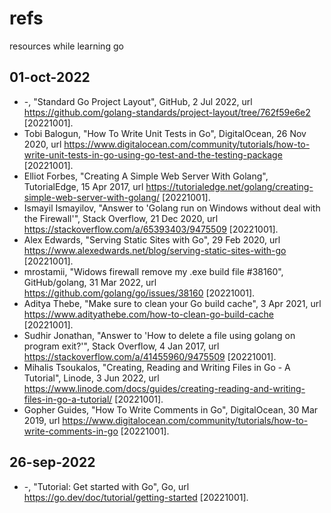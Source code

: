 # refs
resources while learning go


## 01-oct-2022
+ -, "Standard Go Project Layout", GitHub, 2 Jul 2022, url <https://github.com/golang-standards/project-layout/tree/762f59e6e2> [20221001].
+ Tobi Balogun, "How To Write Unit Tests in Go", DigitalOcean, 26 Nov 2020, url <https://www.digitalocean.com/community/tutorials/how-to-write-unit-tests-in-go-using-go-test-and-the-testing-package> [20221001].
+ Elliot Forbes, "Creating A Simple Web Server With Golang", TutorialEdge, 15 Apr 2017, url <https://tutorialedge.net/golang/creating-simple-web-server-with-golang/> [20221001].
+ Ismayil Ismayilov, "Answer to 'Golang run on Windows without deal with the Firewall'", Stack Overflow, 21 Dec 2020, url <https://stackoverflow.com/a/65393403/9475509> [20221001].
+ Alex Edwards, "Serving Static Sites with Go", 29 Feb 2020, url <https://www.alexedwards.net/blog/serving-static-sites-with-go> [20221001].
+ mrostamii, "Widows firewall remove my .exe build file #38160", GitHub/golang, 31 Mar 2022, url <https://github.com/golang/go/issues/38160> [20221001].
+ Aditya Thebe, "Make sure to clean your Go build cache", 3 Apr 2021, url <https://www.adityathebe.com/how-to-clean-go-build-cache> [20221001].
+ Sudhir Jonathan, "Answer to 'How to delete a file using golang on program exit?'", Stack Overflow, 4 Jan 2017, url <https://stackoverflow.com/a/41455960/9475509> [20221001].
+ Mihalis Tsoukalos, "Creating, Reading and Writing Files in Go - A Tutorial", Linode, 3 Jun 2022, url <https://www.linode.com/docs/guides/creating-reading-and-writing-files-in-go-a-tutorial/> [20221001].
+ Gopher Guides, "How To Write Comments in Go", DigitalOcean, 30 Mar 2019, url <https://www.digitalocean.com/community/tutorials/how-to-write-comments-in-go> [20221001].


## 26-sep-2022
+ -, "Tutorial: Get started with Go", Go, url <https://go.dev/doc/tutorial/getting-started> [20221001].